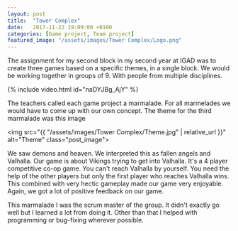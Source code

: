 ```yaml
---
layout: post
title:  "Tower Complex"
date:   2017-11-22 19:09:00 +0100
categories: [Game project, Team project]
featured_image: "/assets/images/Tower Complex/Logo.png"
---
```

The assignment for my second block in my second year at IGAD was to create three games based on a specific themes, in a single block. We would be working together in groups of 9. With people from multiple disciplines.

<!--more-->
{% include video.html id="naDYJBg_AjY" %}

The teachers called each game project a marmalade. For all marmelades we would have to come up with our own concept. The theme for the third marmalade was this image

<img src="{{ "/assets/images/Tower Complex/Theme.jpg" | relative_url }}" alt="Theme" class="post_image">

We saw demons and heaven. We interpreted this as fallen angels and Valhalla. Our game is about Vikings trying to get into Valhalla. It's a 4 player competitive co-op game. You can't reach Valhalla by yourself. You need the help of the other players but only the first player who reaches Valhalla wins. This combined with very hectic gameplay made our game very enjoyable. Again, we got a lot of positive feedback on our game.

This marmalade I was the scrum master of the group. It didn't exactly go well but I learned a lot from doing it. Other than that I helped with programming or bug-fixing wherever possible.
